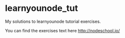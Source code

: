 # learnyounode_tut
My solutions to learnyounode tutorial exercises.

You can find the exercises text here http://nodeschool.io/
